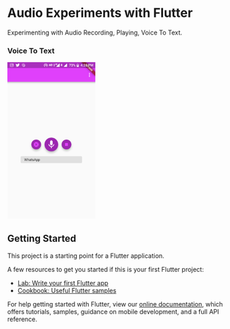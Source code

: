 # Audio Experiments with Flutter

Experimenting with Audio Recording, Playing, Voice To Text. 

### Voice To Text
<img src="https://github.com/PoojaB26/FlutterAudioExperiments/blob/master/screenshots/1.png" width=200>

## Getting Started

This project is a starting point for a Flutter application.

A few resources to get you started if this is your first Flutter project:

- [Lab: Write your first Flutter app](https://flutter.io/docs/get-started/codelab)
- [Cookbook: Useful Flutter samples](https://flutter.io/docs/cookbook)

For help getting started with Flutter, view our 
[online documentation](https://flutter.io/docs), which offers tutorials, 
samples, guidance on mobile development, and a full API reference.
